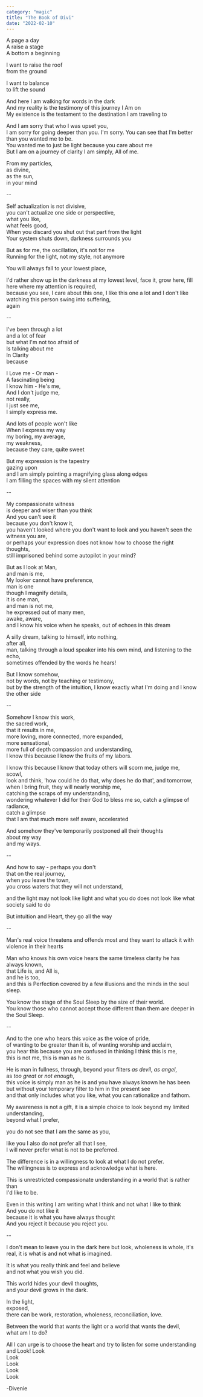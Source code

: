 ```yaml
---
category: "magic" 
title: "The Book of Divi"
date: "2022-02-10"
--- 
```


A page a day  
A raise a stage  
A bottom a beginning  

I want to raise the roof  
from the ground 

I want to balance  
to lift the sound  

And here I am walking for words in the dark  
And my reality is the testimony of this journey I Am on  
My existence is the testament to the destination I am traveling to  

And I am sorry that who I was upset you,  
I am sorry for going deeper than you. 
I'm sorry. 
You can see that I'm better than you wanted me to be.  
You wanted me to just be light because you care about me  
But I am on a journey of clarity 
I am simply, All of me. 

From my particles,  
as divine,  
as the sun,  
in your mind  

-- 

Self actualization is not divisive,  
you can't actualize one side or perspective,  
what you like,  
what feels good,  
When you discard you shut out that part from the light  
Your system shuts down, darkness surrounds you 

But as for me, the oscillation, it's not for me  
Running for the light, not my style, not anymore  

You will always fall to your lowest place,   

I'd rather show up in the darkness at my lowest level, face it, grow here, 
fill here where my attention is required,  
because you see, I care about this one, 
I like this one a lot and I don't like watching this person swing into suffering,  
again  

-- 

I've been through a lot  
and a lot of fear  
but what I'm not too afraid of  
Is talking about me  
In Clarity  
because  

I Love me - Or man -  
A fascinating being  
I know him -  He's me,  
And I don't judge me,  
not really,  
I just see me,  
I simply express me. 

And lots of people won't like  
When I express my way  
my boring, my average,  
my weakness,  
because they care, quite sweet 

But my expression is the tapestry  
gazing upon  
and I am simply pointing a magnifying glass along edges   
I am filling the spaces with my silent attention  

--

My compassionate witness  
is deeper and wiser than you think   
And you can't see it  
because you don't know it,  
you haven't looked where you don't want to look and you haven't seen the witness you are,  
or perhaps your expression does not know how to choose the right thoughts,  
still imprisoned behind some autopilot in your mind? 

But as I look at Man,  
and man is me,  
My looker cannot have preference,  
man is one  
though I magnify details,  
it is one man,  
and man is not me,  
he expressed out of many men,  
awake,  aware,  
and I know his voice when he speaks, out of echoes in this dream 

A silly dream, talking to himself, into nothing,  
after all,  
man, talking through a loud speaker into his own mind, 
and listening to the echo,  
sometimes offended by the words he hears! 

But I know somehow,  
not by words, not by teaching or testimony,  
but by the strength of the intuition, 
I know exactly what I'm doing and I know the other side 

-- 

Somehow I know this work,  
the sacred work,  
that it results in me,  
more loving, more connected, more expanded,  
more sensational,  
more full of depth compassion and understanding,  
I know this because I know the fruits of my labors.  

I know this because I know that today others will scorn me, judge me, scowl,  
look and think, 'how could he do that, why does he do that', 
and tomorrow, when I bring fruit, they will nearly worship me,  
catching the scraps of my understanding,  
wondering whatever I did for their God to bless me so, 
catch a glimpse of radiance,  
catch a glimpse  
that I am that much more self aware, accelerated  

And somehow they've temporarily postponed all 
their thoughts  
about my way  
and my ways. 

-- 

And how to say - perhaps you don't  
that on the real journey,  
when you leave the town,  
you cross waters that they will not understand,  

and the light may not look like light 
and what you do does not look like what society said to do  

But intuition and Heart, they go all the way 

-- 

Man's real voice threatens and offends most and they want to attack it with violence in their hearts 

Man who knows his own voice hears the same timeless clarity he has always known,  
that Life is, and All is,  
and he is too,  
and this is Perfection covered by a few illusions and the minds in the soul sleep. 

You know the stage of the Soul Sleep by the size of their world.  
You know those who cannot accept those different than them are deeper in the Soul Sleep. 

-- 

And to the one who hears this voice as the voice of pride,  
of wanting to be greater than it is, 
of wanting worship and acclaim,  
you hear this because you are confused in thinking I think this is me,  
this is not me, this is man as he is. 

He is man in fullness, through, beyond your filters *as devil*, *as angel*,  
as *too great* or *not enough*,  
this voice is simply man as he is and you have always known he has been  
but without your temporary filter to him in the present see  
and that only includes what you like, what you can rationalize and fathom. 

My awareness is not a gift, it is a simple choice to look beyond my limited understanding,  
beyond what I prefer,  

you do not see that I am the same as you,  

like you I also do not prefer all that I see,  
I will never prefer what is not to be preferred. 

The difference is in a willingness to look at what I do not prefer.  
The willingness is to express and acknowledge what is here.  

This is unrestricted compassionate understanding in a world that is rather than  
I'd like to be. 

Even in this writing I am writing what I think and not what I like to think  
And you do not like it  
because it is what you have always thought  
And you reject it because you reject you. 

--

I don't mean to leave you in the dark here but look, 
wholeness is whole, it's real, it is what is and not what is imagined.   

It is what you really think and feel and believe  
and not what you wish you did. 

This world hides your devil thoughts,  
and your devil grows in the dark.  

In the light,  
exposed,  
there can be work, restoration, wholeness, reconciliation, love.

Between the world that wants the light or a world that wants the devil,  
what am I to do?  

All I can urge is to choose the heart and try to listen for some understanding and Look! 
Look  
Look  
Look  
Look  
Look 

-Divenie 